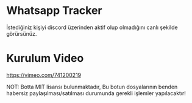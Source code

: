 # Whatsapp Tracker
İstediğiniz kişiyi discord üzerinden aktif olup olmadığını canlı şekilde görürsünüz.

# Kurulum Video
https://vimeo.com/741200219

NOT: Botta MIT lisansı bulunmaktadır, Bu botun dosyalarının benden habersiz paylaşılması/satılması durumunda gerekli işlemler yapılacaktır!

